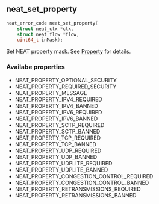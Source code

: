 ## neat_set_property
```c
neat_error_code neat_set_property(
    struct neat_ctx *ctx,
    struct neat_flow *flow,
    uint64_t inMask);
```
Set NEAT property mask.
See [Property](#properties) for details.

### Availabe properties
* NEAT_PROPERTY_OPTIONAL_SECURITY
* NEAT_PROPERTY_REQUIRED_SECURITY
* NEAT_PROPERTY_MESSAGE
* NEAT_PROPERTY_IPV4_REQUIRED          
* NEAT_PROPERTY_IPV4_BANNED               
* NEAT_PROPERTY_IPV6_REQUIRED               
* NEAT_PROPERTY_IPV6_BANNED                
* NEAT_PROPERTY_SCTP_REQUIRED               
* NEAT_PROPERTY_SCTP_BANNED                
* NEAT_PROPERTY_TCP_REQUIRED                
* NEAT_PROPERTY_TCP_BANNED               
* NEAT_PROPERTY_UDP_REQUIRED      
* NEAT_PROPERTY_UDP_BANNED          
* NEAT_PROPERTY_UDPLITE_REQUIRED         
* NEAT_PROPERTY_UDPLITE_BANNED         
* NEAT_PROPERTY_CONGESTION_CONTROL_REQUIRED
* NEAT_PROPERTY_CONGESTION_CONTROL_BANNED
* NEAT_PROPERTY_RETRANSMISSIONS_REQUIRED
* NEAT_PROPERTY_RETRANSMISSIONS_BANNED
